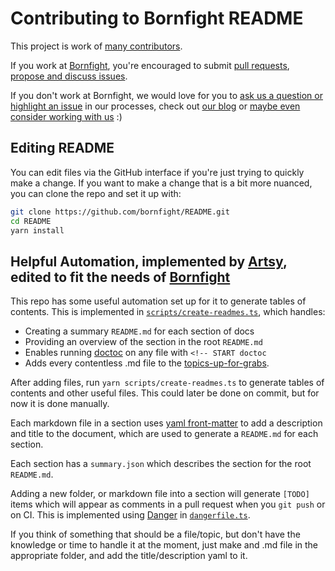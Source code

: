 # Contributing to Bornfight README

This project is work of [many contributors](https://github.com/bornfight/README/graphs/contributors).

If you work at [Bornfight](https://www.bornfight.com), you're encouraged to submit
[pull requests](https://github.com/bornfight/README/pulls), [propose and discuss
issues](https://github.com/bornfight/README/issues).

If you don't work at Bornfight, we would love for you to [ask us a question or highlight
an issue](https://github.com/bornfight/README/issues) in our processes, check out
[our blog](https://www.bornfight.com/blog) or [maybe even consider working with
us](https://www.bornfight.com/careers) :)

## Editing README

You can edit files via the GitHub interface if you're just trying to quickly make a change. If you want to make a
change that is a bit more nuanced, you can clone the repo and set it up with:

```sh
git clone https://github.com/bornfight/README.git
cd README
yarn install
```

## Helpful Automation, implemented by [Artsy](https://github.com/artsy/README/tree/master/scripts), edited to fit the needs of  [Bornfight](https://www.bornfight.com)

This repo has some useful automation set up for it to generate tables of contents. This is implemented in
[`scripts/create-readmes.ts`](scripts/create-readmes.ts), which handles:

- Creating a summary `README.md` for each section of docs
- Providing an overview of the section in the root `README.md`
- Enables running [doctoc](https://github.com/thlorenz/doctoc#readme) on any file with `<!-- START doctoc`
- Adds every contentless .md file to the [topics-up-for-grabs](topics-up-for-grabs.md).

After adding files, run `yarn scripts/create-readmes.ts` to generate tables of contents and other useful files.
This could later be done on commit, but for now it is done manually.

Each markdown file in a section uses [yaml front-matter](https://jekyllrb.com/docs/frontmatter/) to add a
description and title to the document, which are used to generate a `README.md` for each section.

Each section has a `summary.json` which describes the section for the root `README.md`.

Adding a new folder, or markdown file into a section will generate `[TODO]` items which will appear as comments in
a pull request when you `git push` or on CI. This is implemented using [Danger](https://danger.systems) in
[`dangerfile.ts`](/dangerfile.ts).

If you think of something that should be a file/topic, but don't have the knowledge or time to handle it at the moment, just make and .md file in the appropriate folder, and add the title/description yaml to it. 
